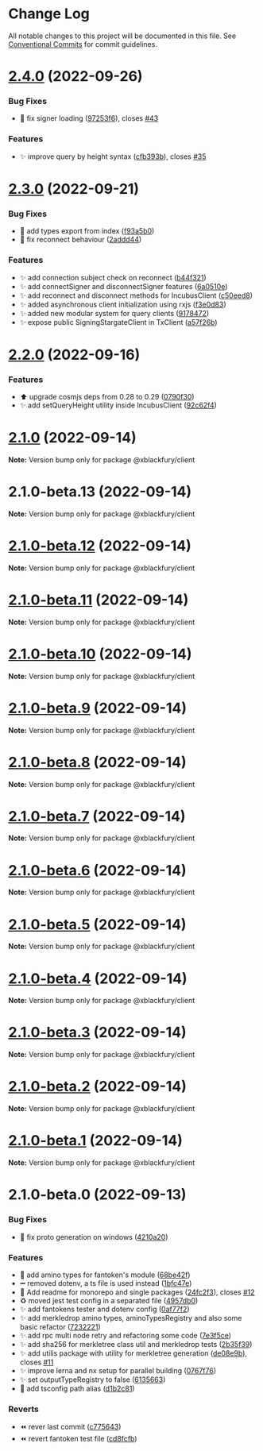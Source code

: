 # Change Log

All notable changes to this project will be documented in this file.
See [Conventional Commits](https://conventionalcommits.org) for commit guidelines.

# [2.4.0](https://github.com/nephirim/incubusjs/compare/@xblackfury/client@2.3.0...@xblackfury/client@2.4.0) (2022-09-26)


### Bug Fixes

* :bug: fix signer loading ([97253f6](https://github.com/nephirim/incubusjs/commit/97253f6d6bca70f8ed3c3e4affb4ad82d364bc89)), closes [#43](https://github.com/nephirim/incubusjs/issues/43)


### Features

* :sparkles: improve query by height syntax ([cfb393b](https://github.com/nephirim/incubusjs/commit/cfb393bf451256bd0863b15588303fa65d8f70e2)), closes [#35](https://github.com/nephirim/incubusjs/issues/35)





# [2.3.0](https://github.com/nephirim/incubusjs/compare/@xblackfury/client@2.2.0...@xblackfury/client@2.3.0) (2022-09-21)


### Bug Fixes

* :bug: add types export from index ([f93a5b0](https://github.com/nephirim/incubusjs/commit/f93a5b0984e6e5f7cd8b789f6bdb13860da81b6e))
* :bug: fix reconnect behaviour ([2addd44](https://github.com/nephirim/incubusjs/commit/2addd44103ec8ff073868b9202e1748f900e3ba7))


### Features

* :sparkles: add connection subject check on reconnect ([b44f321](https://github.com/nephirim/incubusjs/commit/b44f321515d24535699025369e653b37265d6438))
* :sparkles: add connectSigner and disconnectSigner features ([6a0510e](https://github.com/nephirim/incubusjs/commit/6a0510e314f4b243182b317ef4567ebaf6d3748d))
* :sparkles: add reconnect and disconnect methods for IncubusClient ([c50eed8](https://github.com/nephirim/incubusjs/commit/c50eed822adb0a6190ffd0a07ac6dabb52429fcc))
* :sparkles: added asynchronous client initialization using rxjs ([f3e0d83](https://github.com/nephirim/incubusjs/commit/f3e0d83a0940c125ceb9f2c4c40a6093c1ed5535))
* :sparkles: added new modular system for query clients ([9178472](https://github.com/nephirim/incubusjs/commit/9178472c57d73b8f209625d97472efd0db15ba0d))
* :sparkles: expose public SigningStargateClient in TxClient ([a57f26b](https://github.com/nephirim/incubusjs/commit/a57f26b70bca91d63f06656d67b5dd4db87ea426))





# [2.2.0](https://github.com/nephirim/incubusjs/compare/@xblackfury/client@2.1.0...@xblackfury/client@2.2.0) (2022-09-16)


### Features

* :arrow_up: upgrade cosmjs deps from 0.28 to 0.29 ([0790f30](https://github.com/nephirim/incubusjs/commit/0790f30fcd314aaa09569540511be44302657cd4))
* :sparkles: add setQueryHeight utility inside IncubusClient ([92c62f4](https://github.com/nephirim/incubusjs/commit/92c62f492f2918457c78b22c3ab9775c1b9b2464))





# [2.1.0](https://github.com/nephirim/incubusjs/compare/@xblackfury/client@2.1.0-beta.13...@xblackfury/client@2.1.0) (2022-09-14)

**Note:** Version bump only for package @xblackfury/client





# 2.1.0-beta.13 (2022-09-14)

**Note:** Version bump only for package @xblackfury/client





# [2.1.0-beta.12](https://github.com/nephirim/incubusjs/compare/@xblackfury/client@2.1.0-beta.11...@xblackfury/client@2.1.0-beta.12) (2022-09-14)

**Note:** Version bump only for package @xblackfury/client





# [2.1.0-beta.11](https://github.com/nephirim/incubusjs/compare/@xblackfury/client@2.1.0-beta.10...@xblackfury/client@2.1.0-beta.11) (2022-09-14)

**Note:** Version bump only for package @xblackfury/client





# [2.1.0-beta.10](https://github.com/nephirim/incubusjs/compare/@xblackfury/client@2.1.0-beta.9...@xblackfury/client@2.1.0-beta.10) (2022-09-14)

**Note:** Version bump only for package @xblackfury/client





# [2.1.0-beta.9](https://github.com/nephirim/incubusjs/compare/@xblackfury/client@2.1.0-beta.8...@xblackfury/client@2.1.0-beta.9) (2022-09-14)

**Note:** Version bump only for package @xblackfury/client





# [2.1.0-beta.8](https://github.com/nephirim/incubusjs/compare/@xblackfury/client@2.1.0-beta.7...@xblackfury/client@2.1.0-beta.8) (2022-09-14)

**Note:** Version bump only for package @xblackfury/client





# [2.1.0-beta.7](https://github.com/nephirim/incubusjs/compare/@xblackfury/client@2.1.0-beta.6...@xblackfury/client@2.1.0-beta.7) (2022-09-14)

**Note:** Version bump only for package @xblackfury/client





# [2.1.0-beta.6](https://github.com/nephirim/incubusjs/compare/@xblackfury/client@2.1.0-beta.5...@xblackfury/client@2.1.0-beta.6) (2022-09-14)

**Note:** Version bump only for package @xblackfury/client





# [2.1.0-beta.5](https://github.com/nephirim/incubusjs/compare/@xblackfury/client@2.1.0-beta.4...@xblackfury/client@2.1.0-beta.5) (2022-09-14)

**Note:** Version bump only for package @xblackfury/client





# [2.1.0-beta.4](https://github.com/nephirim/incubusjs/compare/@xblackfury/client@2.1.0-beta.3...@xblackfury/client@2.1.0-beta.4) (2022-09-14)

**Note:** Version bump only for package @xblackfury/client





# [2.1.0-beta.3](https://github.com/nephirim/incubusjs/compare/@xblackfury/client@2.1.0-beta.2...@xblackfury/client@2.1.0-beta.3) (2022-09-14)

**Note:** Version bump only for package @xblackfury/client





# [2.1.0-beta.2](https://github.com/nephirim/incubusjs/compare/@xblackfury/client@2.1.0-beta.1...@xblackfury/client@2.1.0-beta.2) (2022-09-14)

**Note:** Version bump only for package @xblackfury/client





# [2.1.0-beta.1](https://github.com/nephirim/incubusjs/compare/@xblackfury/client@2.1.0-beta.0...@xblackfury/client@2.1.0-beta.1) (2022-09-14)

**Note:** Version bump only for package @xblackfury/client





# 2.1.0-beta.0 (2022-09-13)


### Bug Fixes

* :bug: fix proto generation on windows ([4210a20](https://github.com/nephirim/incubusjs/commit/4210a2087e9f96e8bf60caa713884b362c8a4f31))


### Features

* :construction: add amino types for fantoken's module ([68be42f](https://github.com/nephirim/incubusjs/commit/68be42fe88763d870ade3da184ff2a5c22d04c02))
* :heavy_minus_sign: removed dotenv, a ts file is used instead ([1bfc47e](https://github.com/nephirim/incubusjs/commit/1bfc47e5f083a4918d671420c6ad2c5a25c32ca1))
* :memo: Add readme for monorepo and single packages ([24fc2f3](https://github.com/nephirim/incubusjs/commit/24fc2f361e85d7b727b55a6e26c76f7b14e70512)), closes [#12](https://github.com/nephirim/incubusjs/issues/12)
* :recycle: moved jest test config in a separated file ([4957db0](https://github.com/nephirim/incubusjs/commit/4957db04d5f76e20a8ce342be7e7bdf6ff78e05a))
* :sparkles: add fantokens tester and dotenv config ([0af77f2](https://github.com/nephirim/incubusjs/commit/0af77f2f15ae592414ceb5e84bf5f06ed1833937))
* :sparkles: add merkledrop amino types, aminoTypesRegistry and also some basic refactor ([7232221](https://github.com/nephirim/incubusjs/commit/72322213476579c2773b345d335e929dec4b1611))
* :sparkles: add rpc multi node retry and refactoring some code ([7e3f5ce](https://github.com/nephirim/incubusjs/commit/7e3f5cea87443aa146a64caeaa1531d5f1a8333a))
* :sparkles: add sha256 for merkletree class util and merkledrop tests ([2b35f39](https://github.com/nephirim/incubusjs/commit/2b35f39ed3efaee25bb26f92106f4534c6fb9fe3))
* :sparkles: add utilis package with utility for merkletree generation ([de08e9b](https://github.com/nephirim/incubusjs/commit/de08e9be2023249edf9288b6de01871853aee777)), closes [#11](https://github.com/nephirim/incubusjs/issues/11)
* :sparkles: improve lerna and nx setup for parallel building ([0767f76](https://github.com/nephirim/incubusjs/commit/0767f767acad32a6a10c54f3c19055a9ae337ac5))
* :sparkles: set outputTypeRegistry to false ([6135663](https://github.com/nephirim/incubusjs/commit/6135663dd3cc3280bb03b121f968c6481b5ac348))
* :wrench: add tsconfig path alias ([d1b2c81](https://github.com/nephirim/incubusjs/commit/d1b2c81a07060add3c5c7f0bd933fbe2e9ea2e9d))


### Reverts

* :rewind: rever last commit ([c775643](https://github.com/nephirim/incubusjs/commit/c77564306a7f8e14d1d6e7135a0d52891b467d0a))
* :rewind: revert fantoken test file ([cd8fcfb](https://github.com/nephirim/incubusjs/commit/cd8fcfb7313122edf1d3ab50ca3e1d5c762383c5))
